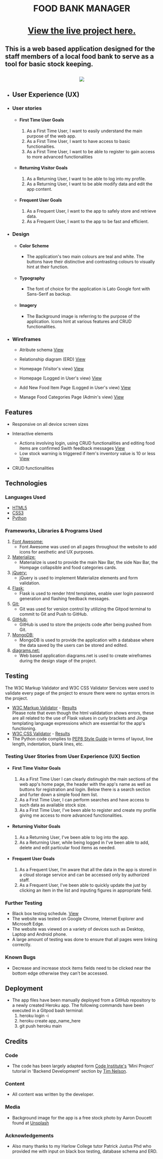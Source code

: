 <h1 align="center">FOOD BANK MANAGER<h1>

<p align="center">
    <a href="https://food-bank-manager.herokuapp.com/">View the live project here.</a>
</p>

## This is a web based application designed for the staff members of a local food bank to serve as a tool for basic stock keeping.

<h2 align="center"><img src="https://i.ibb.co/0tRh3g5/responsive-design.png"></h2>

-   ## User Experience (UX)

-   ### User stories

    -   #### First Time User Goals

        1. As a First Time User, I want to easily understand the main purpose of the web app.
        2. As a First Time User, I want to have access to basic functionaities. 
        3. As a First Time User, I want to be able to register to gain access to more advanced functionalities
    
    -   #### Returning Visitor Goals

        1. As a Returning User, I want to be able to log into my profile.
        2. As a Returning User, I want to be able modify data and edit the app content.
    
    -   #### Frequent User Goals

        1. As a Frequent User, I want to the app to safely store and retrieve data.        
        2. As a Frequent User, I want to the app to be fast and efficient.

-   ### Design

    -   #### Color Scheme
        -   The application's two main colours are teal and white. The buttons have their distinctive and contrasting colours to visually hint at their function.

    -   #### Typography
        -   The font of choice for the application is Lato Google font with Sans-Serif as backup.

    -   #### Imagery
        -   The Background image is referring to the purpose of the application. Icons hint at various features and CRUD functionalities.

*   ### Wireframes
    -   Atribute schema [View](/static/img/Database_schema.PNG)

    -   Relationship diagram (ERD) [View](/static/img/Relationship_diagram_(ERD).PNG)

    -   Homepage (Visitor's view) [View](/static/img/Homepage.png)

    -   Homepage (Logged in User's view) [View](/static/img/user_loggedin_view.png)

    -   Add New Food Item Page (Logged in User's view) [View](/static/img/add_new_item_view.png)

    -   Manage Food Categories Page (Admin's view) [View](/static/img/manage_food_categories_view.png)
    
## Features

- Responsive on all device screen sizes

- Interactive elements 
    -   Actions involving login, using CRUD functionalities and editing food items are confirmed Swith feedback messages [View](/static/img/feedback_message.png) 
    - Low stock warning is triggered if item's inventory value is 10 or less [View](/static/img/low_stock_warning.png)

- CRUD functionalities

## Technologies

### Languages Used

-   [HTML5](https://en.wikipedia.org/wiki/HTML5)
-   [CSS3](https://en.wikipedia.org/wiki/Cascading_Style_Sheets)
-   [Python](https://www.python.org/)

### Frameworks, Libraries & Programs Used

1. [Font Awesome:](http://fontawesome.com/)
    - Font Awesome was used on all pages throughout the website to add icons for aesthetic and UX purposes.
1. [Materialize:](https://materializecss.com/)
    - Materialize is used to provide the main Nav Bar, the side Nav Bar, the Hompage collapsible and food categories cards.
1. [jQuery:](http://jquery.com/)
    - jQuery is used to implement Materialize elements and form validation.
1. [Flask:](https://palletsprojects.com/p/flask/)
    - Flask is used to render html templates, enable user login password generation and flashing feedback messages.
1. [Git:](https://git-scm.com/)
    - Git was used for version control by utilizing the Gitpod terminal to commit to Git and Push to GitHub.
1. [GitHub:](https://github.com/)
    - GitHub is used to store the projects code after being pushed from Git.
1. [MongoDB:](https://www.mongodb.com/)
    - MongoDB is used to provide the application with a database where the data saved by the users can be stored and edited.
1. [diagrams.net:](https://app.diagrams.net/)
    - Web based application diagrams.net is used to create wireframes during the design stage of the project.

## Testing

The W3C Markup Validator and W3C CSS Validator Services were used to validate every page of the project to ensure there were no syntax errors in the project.

-   [W3C Markup Validator](https://jigsaw.w3.org/css-validator/#validate_by_input) - [Results](/static/img/W3C_markup_validator.PNG) <br>
    Please note that even though the html validatation shows errors, these are all related to the use of Flask values in curly brackets and Jinga templating language expressions which are essential for the app's functioning.
-   [W3C CSS Validator](https://jigsaw.w3.org/css-validator/#validate_by_input) - [Results](/static/img/W3C_CSS_validator.PNG)
-   The Python code complies to [PEP8 Style Guide](https://peps.python.org/pep-0008/) in terms of layout, line length, indentation, blank lines, etc.

### Testing User Stories from User Experience (UX) Section

-   #### First Time Visitor Goals

    1. As a First Time User I can clearly distinugish the main sections of the web app's home page, the header with the app's name as well as buttons for registration and login. Below there is a search section and furter down a simple food item list.
    2. As a First Time User, I can perform searches and have access to such data as available stock size.
    3. As a First Time User, I've been able to register and create my profile giving me access to more advanced functionalities.

-   #### Returning Visitor Goals

    1. As a Returning User, I've been able to log into the app.
    2. As a Returning User, while being logged in I've been able to add, delete and edit particular food items as needed.

-   #### Frequent User Goals

    1. As a Frequent User, I'm aware that all the data in the app is stored in a cloud storage service and can be accessed only by authorized staff.
    2. As a Frequent User, I've been able to quickly update the just by clicking an item in the list and inputing figures in appropriate field.

### Further Testing
-   Black box testing schedule. [View](https://docs.google.com/document/d/1Xp4ro9cAy7-rdSsMTUlwHNvY8mwdun3R/edit?usp=sharing&ouid=113273292568686929472&rtpof=true&sd=true)
-   The website was tested on Google Chrome, Internet Explorer and Microsoft Edge.
-   The website was viewed on a variety of devices such as Desktop, Laptop and Android phone.
-   A large amount of testing was done to ensure that all pages were linking correctly.

### Known Bugs

-   Decrease and increase stock items fields need to be clicked near the bottom edge otherwise they can't be accessed. 

## Deployment

-   The app files have been manually deployed from a GitHub repository to a newly created Heroku app. The following commands have been executed in a Gitpod bash terminal:<br>
    1.  heroku login -i
    2.  heroku create app_name_here
    3.  git push heroku main

## Credits

### Code
-   The code has been largely adapted form [Code Institute's](https://codeinstitute.net/) 'Mini Project' tutorial in 'Backend Development' section by [Tim Nelson](https://github.com/TravelTimN).

### Content
-   All content was written by the developer.

### Media
-   Background image for the app is a free stock photo by Aaron Doucett found at [Unsplash](https://unsplash.com/photos/liOAS02GnfY)

### Acknowledgements
-   Also many thanks to my Harlow College tutor Patrick Justus Phd who provided me with input on black box testing, database schema and ERD.

